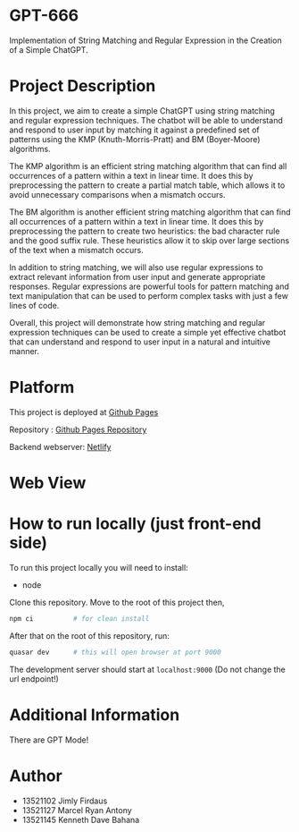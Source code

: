 # GPT-666

Implementation of String Matching and Regular Expression in the Creation of a Simple ChatGPT.

# Project Description

In this project, we aim to create a simple ChatGPT using string matching and regular expression techniques. The chatbot will be able to understand and respond to user input by matching it against a predefined set of patterns using the KMP (Knuth-Morris-Pratt) and BM (Boyer-Moore) algorithms.

The KMP algorithm is an efficient string matching algorithm that can find all occurrences of a pattern within a text in linear time. It does this by preprocessing the pattern to create a partial match table, which allows it to avoid unnecessary comparisons when a mismatch occurs.

The BM algorithm is another efficient string matching algorithm that can find all occurrences of a pattern within a text in linear time. It does this by preprocessing the pattern to create two heuristics: the bad character rule and the good suffix rule. These heuristics allow it to skip over large sections of the text when a mismatch occurs.

In addition to string matching, we will also use regular expressions to extract relevant information from user input and generate appropriate responses. Regular expressions are powerful tools for pattern matching and text manipulation that can be used to perform complex tasks with just a few lines of code.

Overall, this project will demonstrate how string matching and regular expression techniques can be used to create a simple yet effective chatbot that can understand and respond to user input in a natural and intuitive manner.

# Platform

This project is deployed at [Github Pages](pemuladigital.github.io/#/)

Repository : [Github Pages Repository](https://github.com/Pemuladigital/Pemuladigital.github.io)

Backend webserver: [Netlify](https://iridescent-jalebi-788066.netlify.app)

# Web View



# How to run locally (just front-end side)

To run this project locally you will need to install:

- node

Clone this repository. Move to the root of this project then,

```bash
npm ci          # for clean install
```

After that on the root of this repository, run:

```bash
quasar dev      # this will open browser at port 9000
```

The development server should start at `localhost:9000` (Do not change the url endpoint!)

# Additional Information

There are GPT Mode!

# Author

- 13521102 Jimly Firdaus
- 13521127 Marcel Ryan Antony
- 13521145 Kenneth Dave Bahana
